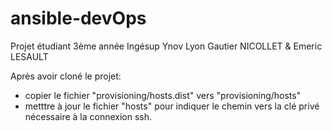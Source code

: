 # ansible-devOps

Projet étudiant 3ème année Ingésup Ynov Lyon
Gautier NICOLLET & Emeric LESAULT

Après avoir cloné le projet:
- copier le fichier "provisioning/hosts.dist" vers "provisioning/hosts"
- metttre à jour le fichier "hosts" pour indiquer le chemin vers la clé privé nécessaire à la connexion ssh.
